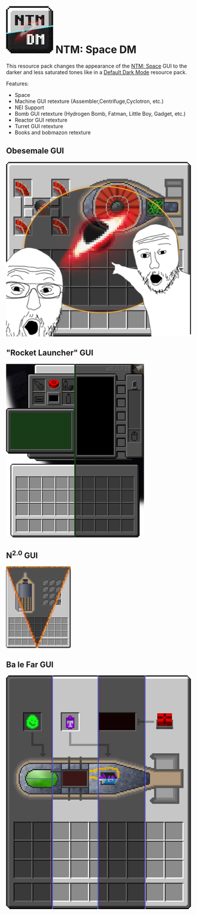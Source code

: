# ![logo](https://github.com/Kostya0Sim/NTM-Space-DM/blob/main/pack.png) NTM: Space DM
This resource pack changes the appearance of the [NTM: Space](https://www.curseforge.com/minecraft/mc-mods/ntm-space) GUI to the darker and less saturated tones like in a [Default Dark Mode](https://www.curseforge.com/minecraft/texture-packs/default-dark-mode) resource pack.

Features:
- Space
- Machine GUI retexture (Assembler,Centrifuge,Cyclotron, etc.)
- NEI Support
- Bomb GUI retexture (Hydrogen Bomb, Fatman, Little Boy, Gadget, etc.)
- Reactor GUI retexture
- Turret GUI retexture
- Books and bobmazon retexture

## Obesemale GUI
![Obesemale GUI](https://github.com/Kostya0Sim/NTM-Space-DM/blob/main/demo1.png)

## "Rocket Launcher" GUI
!["Rocket Launcher" GUI](https://github.com/Kostya0Sim/NTM-Space-DM/blob/main/demo2.png)

## N<sup>2.0</sup> GUI
![N2.0 GUI](https://github.com/Kostya0Sim/NTM-Space-DM/blob/main/demo3.png)

## Ba le Far GUI
![Ba le Far GUI](https://github.com/Kostya0Sim/NTM-Space-DM/blob/main/demo4.png)

